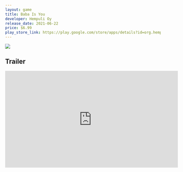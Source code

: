 ```yaml
---
layout: game
title: Baba Is You
developer: Hempuli Oy
release_date: 2021-06-22
price: $6.99
play_store_link: https://play.google.com/store/apps/details?id=org.hempuli.baba
---
```


<!-- Write your game description here. -->

<!-- Add your image embeds here. Remember to place images in assets/images/ -->
<img src="{{ 'assets/images/baba_is_you_gameplay.jpg' | relative_url }}" />
<!-- IMPORTANT: Please manually place the image file 'baba_is_you_gameplay.jpg' into the 'assets/images/' directory. -->

<!-- Optional: Add a rating section -->
<!-- ## My Rating
<!-- **Overall:** ⭐⭐⭐⭐☆ -->

<!-- Optional: Add a trailer section -->
## Trailer
<iframe width="560" height="315" src="https://www.youtube.com/embed/Ca5BYKRVXHM?si=CYfIyQ69R2zhJnV0" title="YouTube video player" frameborder="0" allow="accelerometer; autoplay; clipboard-write; encrypted-media; gyroscope; picture-in-picture; web-share" referrerpolicy="strict-origin-when-cross-origin" allowfullscreen></iframe>